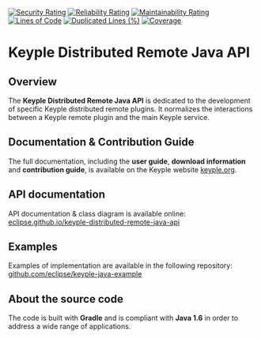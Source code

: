 [![Security Rating](https://sonarcloud.io/api/project_badges/measure?project=eclipse_keyple-distributed-remote-java-api&metric=security_rating)](https://sonarcloud.io/summary/new_code?id=eclipse_keyple-distributed-remote-java-api)
[![Reliability Rating](https://sonarcloud.io/api/project_badges/measure?project=eclipse_keyple-distributed-remote-java-api&metric=reliability_rating)](https://sonarcloud.io/summary/new_code?id=eclipse_keyple-distributed-remote-java-api)
[![Maintainability Rating](https://sonarcloud.io/api/project_badges/measure?project=eclipse_keyple-distributed-remote-java-api&metric=sqale_rating)](https://sonarcloud.io/summary/new_code?id=eclipse_keyple-distributed-remote-java-api)
[![Lines of Code](https://sonarcloud.io/api/project_badges/measure?project=eclipse_keyple-distributed-remote-java-api&metric=ncloc)](https://sonarcloud.io/summary/new_code?id=eclipse_keyple-distributed-remote-java-api)
[![Duplicated Lines (%)](https://sonarcloud.io/api/project_badges/measure?project=eclipse_keyple-distributed-remote-java-api&metric=duplicated_lines_density)](https://sonarcloud.io/summary/new_code?id=eclipse_keyple-distributed-remote-java-api)
[![Coverage](https://sonarcloud.io/api/project_badges/measure?project=eclipse_keyple-distributed-remote-java-api&metric=coverage)](https://sonarcloud.io/summary/new_code?id=eclipse_keyple-distributed-remote-java-api)

# Keyple Distributed Remote Java API

## Overview

The **Keyple Distributed Remote Java API** is dedicated to the development of specific Keyple distributed remote plugins. It normalizes the interactions between a Keyple remote plugin and the main Keyple service.

## Documentation & Contribution Guide

The full documentation, including the **user guide**, **download information** and **contribution guide**, is available on the Keyple website [keyple.org](https://keyple.org).

## API documentation

API documentation & class diagram is available online: [eclipse.github.io/keyple-distributed-remote-java-api](https://eclipse.github.io/keyple-distributed-remote-java-api)

## Examples

Examples of implementation are available in the following repository: [github.com/eclipse/keyple-java-example](https://github.com/eclipse/keyple-java-example)

## About the source code

The code is built with **Gradle** and is compliant with **Java 1.6** in order to address a wide range of applications.